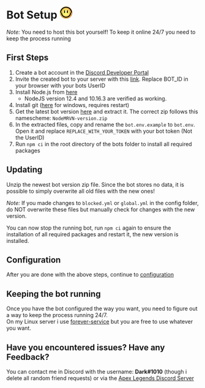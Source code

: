 # **Bot Setup** <img src="https://raw.githubusercontent.com/DarkView/JS-MRVNLFG/master/docs/MRVN.png" height="32">
*Note:* You need to host this bot yourself! To keep it online 24/7 you need to keep the process running

## First Steps
1. Create a bot account in the [Discord Developer Portal](https://discordapp.com/developers/)
2. Invite the created bot to your server with this [link](https://discordapp.com/oauth2/authorize?client_id=BOT_ID&scope=bot&permissions=16854033). Replace BOT_ID in your browser with your bots UserID
3. Install Node.js from [here](https://nodejs.org/)
    - NodeJS version 12.4 and 10.16.3 are verified as working.
4. Install git ([here](https://git-scm.com/) for windows, requires restart)
5. Get the latest bot version [here](https://github.com/DarkView/JS-MRVNLFG/releases) and extract it. The correct zip follows this namescheme: `NodeMRVN-version.zip`
6. In the extracted files, copy and rename the `bot.env.example` to `bot.env`. Open it and replace `REPLACE_WITH_YOUR_TOKEN` with your bot token (Not the UserID)
7. Run `npm ci` in the root directory of the bots folder to install all required packages

## Updating
Unzip the newest bot version zip file.
Since the bot stores no data, it is possible to simply overwrite all old files with the new ones!

*Note:* If you made changes to `blocked.yml` or `global.yml` in the config folder, do NOT overwrite these files but manually check for changes with the new version.

You can now stop the running bot, run `npm ci` again to ensure the installation of all required packages and restart it, the new version is installed.

## Configuration  
After you are done with the above steps, continue to [configuration](https://github.com/DarkView/JS-MRVNLFG/blob/master/docs/CONFIG.md)  

## Keeping the bot running
Once you have the bot configured the way you want, you need to figure out a way to keep the process running 24/7.  
On my Linux server i use [forever-service](https://github.com/zapty/forever-service) but you are free to use whatever you want.

## Have you encountered issues? Have any Feedback?
You can contact me in Discord with the username: **Dark#1010** (though i delete all random friend requests) or via the [Apex Legends Discord Server](https://discord.gg/apexlegends)
